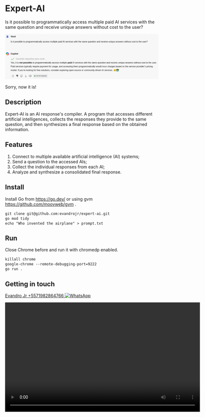 # Expert-AI

Is it possible to programmatically access multiple paid AI services with the same question and receive unique answers without cost to the user?

![LOL](resources/copilot-mistaken.png)

Sorry, now it is!


## Description

Expert-AI is an AI response's compiler. A program that accesses different artificial intelligences, collects the responses they provide to the same question, and then synthesizes a final response based on the obtained information.

## Features

1. Connect to multiple available artificial intelligence (AI) systems;
1. Send a question to the accessed AIs;
1. Collect the individual responses from each AI;
1. Analyze and synthesize a consolidated final response.


## Install

Install Go from https://go.dev/ or using gvm https://github.com/moovweb/gvm .

```
git clone git@github.com:evandrojr/expert-ai.git
go mod tidy
echo "Who invented the airplane" > prompt.txt
```

## Run
Close Chrome before and run it with chromedp enabled.

```
killall chrome
google-chrome --remote-debugging-port=9222
go run .
```

## Getting in touch

 [Evandro Jr +5571982864766 ![WhatsApp][whatsapp-logo]](https://wa.me/5571982864766)

[whatsapp-logo]: https://upload.wikimedia.org/wikipedia/commons/thumb/6/6b/WhatsApp.svg/32px-WhatsApp.svg.png


<video width = "640" height = "360" controls >
<video source src = "https://www.youtube.com/embed/DUsHbOLWZCk?si=9kme0py7wVjwxGh5" type = "video/mp4">
Seu navegador não suporta o elemento de vídeo.
</video >

## Project Naming Convention

In Go, there is no rigid file naming standard, but there are some commonly adopted conventions:

Naming packages: Package names should be written in lowercase and preferably in the singular. For example: main, utils, user_service.

Naming variables and functions: The Go naming convention follows the "camelCase" style for functions and variables. For example: calculateTotal(), getUserById(), maxValue.

Naming constants: Constants are generally written in uppercase, with words separated by underscores. For example: MAX_USERS, DEFAULT_TIMEOUT.

Naming types: Custom types, such as structs and interfaces, are usually written with the first letter capitalized. For example: User, UserService, HttpHandler.

Grouping related files: When you have multiple files related to the same package, it's common to group them in the same directory. For example: user/user.go, user/user_test.go, user/user_repository.go.

These are the main Go file naming conventions, but the important thing is to be consistent throughout your project. Clarity and readability of the code are the primary objectives.